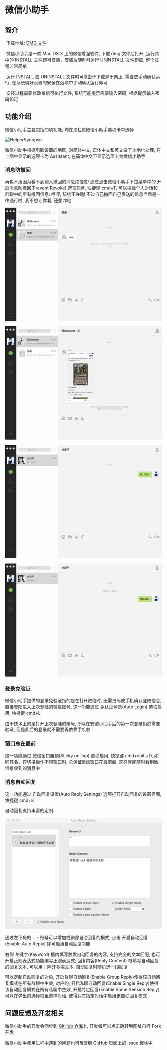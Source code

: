 # 微信小助手

## 简介

​    下载地址: [DMG 文件](https://github.com/W4anD0eR96/WeChatHelper/releases/download/untagged-aa1673ad6a2eb3fcd981/WeChatHelper.dmg)

​    微信小助手是一款 Mac OS X 上的微信增强软件, 下载 dmg 文件后打开, 运行其中的 INSTALL 文件即可安装，安装后随时可运行 UNINSTALL 文件卸载, 整个过程非常简单

​    运行 INSTALL 或 UNINSTALL 文件时可能由于下载源于网上, 需要您手动确认运行, 在系统偏好设置的安全性选项中手动确认运行即可

​    安装过程需要修改微信可执行文件, 系统可能提示需要输入密码, 根据提示输入密码即可

## 功能介绍

微信小助手主要包括四项功能, 均在顶栏的微信小助手选项卡中选择

![HelperSynopsis](./assert/HelperSynopsis.png)

微信小助手根据电脑设置的地区, 对简体中文, 正体中文和英文做了本地化处理, 在上图中显示的选项卡为 Assistant, 在简体中文下显示选项卡为微信小助手

### 消息防撤回

再也不用因为看不到别人撤回的消息烦恼啦! 通过点击微信小助手下拉菜单中的 开启消息防撤回(Prevent Revoke) 选项启用, 快捷键 cmd+T, 可以拦截个人对话和群聊中的所有撤回信息: 哼哼, 统统不许跑! 不过自己撤回自己发送的信息当然是一律通行啦, 我不想让你看, 还想咋地

![RevokeSingle](./assert/RevokeSingle.png)

![RevokeGroup](./assert/RevokeGroup.png)

![RevokeSelf0](./assert/RevokeSelf0.jpg)

![RevokeSelf1](./assert/RevokeSelf1.png)

### 登录免验证

微信小助手提供的登录免验证指的是在打开微信时, 无需扫码或手机确认登陆信息, 直接登陆进入上次登陆的微信账号, 这一功能通过 免认证登录(Auto Login) 选项启用, 快捷键 cmd+L

由于技术上的是打开上次登陆的账号, 所以在安装小助手后的第一次登录仍然需要验证, 但是此后的登录就不需要再依靠手机啦

### 窗口总在最前

这一功能通过 微信窗口置顶(Sticky on Top) 选项启用, 快捷键 cmd+shift+D, 如同其名，在切换操作不同窗口时, 总保证微信窗口在最前面, 这样就能随时看到微信接收到的消息啦

### 消息自动回复

这一功能通过 自动回复设置(Auto Reply Settings) 选项打开自动回复的设置界面, 快捷键 cmd+K

自动回复支持丰富的定制:

![AutoReply0](./assert/AutoReply0.jpeg)

通过左下角的 + - 符号可以增加或删除自动回复的模式, 点击 开启自动回复(Enable Auto Reply) 即可启用自动回复功能

右侧 关键字(Keyword) 框内填写触发自动回复的内容, 支持完全的文本匹配, 也可开启正则表达式功能编写正则表达式; 回复内容(Reply Content) 框填写自动回复的回复文本, 可以用 `|` 隔开多端文本, 自动回复时随机选一段回复

可以定制自动回复的对象, 开启群聊自动回复(Enable Group Reply)使得该自动回复模式在所有群聊中生效, 对应的, 开启私聊自动回复(Enable Single Reply)使得该自动回复模式在所有私聊中生效, 开启特定回复(Enable Some Seesion Reply)可以在弹出的选择框里选择对话, 使得只在指定对话中启用该自动回复模式

## 问题反馈及开发相关

微信小助手的开发会同步到 [GitHub 仓库](https://github.com/W4anD0eR96/WeChatHelper)上, 开发者可以点击跳转到网址自行 Fork 开发

微信小助手使用过程中遇到的问题也可反馈到 GitHub 页面上的 issue 板块中
